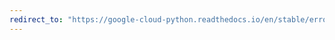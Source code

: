 ```yaml
---
redirect_to: "https://google-cloud-python.readthedocs.io/en/stable/error-reporting/usage.html"
---
```

